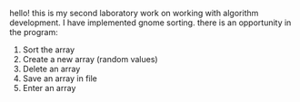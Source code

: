 hello! this is my second laboratory work on working with algorithm development.
I have implemented gnome sorting. there is an opportunity in the program:
1. Sort the array
2. Create a new array (random values)
3. Delete an array
4. Save an array in file
5. Enter an array
